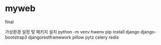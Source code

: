 # myweb
final

가상환경 설정 및 패키지 설치
python -m venv hwenv
pip install django django-bootstrap3 djangorestframework pillow pytz celery redis 


